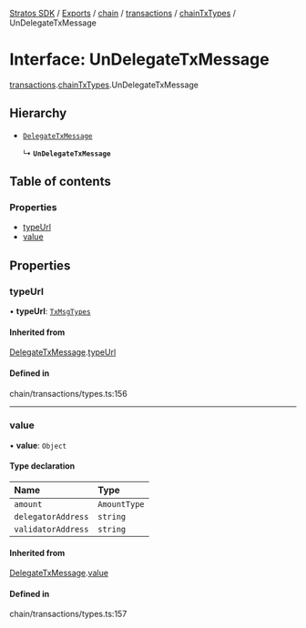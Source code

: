 [Stratos SDK](../README.md) / [Exports](../modules.md) / [chain](../modules/chain.md) / [transactions](../modules/chain.transactions.md) / [chainTxTypes](../modules/chain.transactions.chainTxTypes.md) / UnDelegateTxMessage

# Interface: UnDelegateTxMessage

[transactions](../modules/chain.transactions.md).[chainTxTypes](../modules/chain.transactions.chainTxTypes.md).UnDelegateTxMessage

## Hierarchy

- [`DelegateTxMessage`](chain.transactions.chainTxTypes.DelegateTxMessage.md)

  ↳ **`UnDelegateTxMessage`**

## Table of contents

### Properties

- [typeUrl](chain.transactions.chainTxTypes.UnDelegateTxMessage.md#typeurl)
- [value](chain.transactions.chainTxTypes.UnDelegateTxMessage.md#value)

## Properties

### typeUrl

• **typeUrl**: [`TxMsgTypes`](../enums/chain.transactions.chainTxTypes.TxMsgTypes.md)

#### Inherited from

[DelegateTxMessage](chain.transactions.chainTxTypes.DelegateTxMessage.md).[typeUrl](chain.transactions.chainTxTypes.DelegateTxMessage.md#typeurl)

#### Defined in

chain/transactions/types.ts:156

___

### value

• **value**: `Object`

#### Type declaration

| Name | Type |
| :------ | :------ |
| `amount` | `AmountType` |
| `delegatorAddress` | `string` |
| `validatorAddress` | `string` |

#### Inherited from

[DelegateTxMessage](chain.transactions.chainTxTypes.DelegateTxMessage.md).[value](chain.transactions.chainTxTypes.DelegateTxMessage.md#value)

#### Defined in

chain/transactions/types.ts:157
